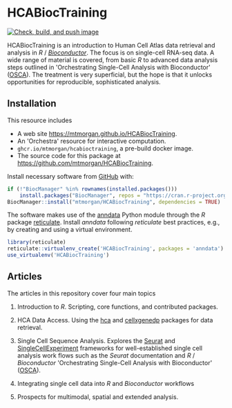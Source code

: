 # HCABiocTraining

<!-- badges: start -->
[![Check, build, and push image](https://github.com/mtmorgan/HCABiocTraining/actions/workflows/basic_checks.yaml/badge.svg)](https://github.com/mtmorgan/HCABiocTraining/actions/workflows/basic_checks.yaml)
<!-- badges: end -->

HCABiocTraining is an introduction to Human Cell Atlas data retrieval
and analysis in _R_ / _[Bioconductor][]_. The focus is on single-cell
RNA-seq data. A wide range of material is covered, from basic _R_ to
advanced data analysis steps outlined in 'Orchestrating Single-Cell
Analysis with Bioconductor' ([OSCA][]). The treatment is very
superficial, but the hope is that it unlocks opportunities for
reproducible, sophisticated analysis.

## Installation

This resource includes

- A web site https://mtmorgan.github.io/HCABiocTraining.
- An 'Orchestra' resource for interactive computation.
- `ghcr.io/mtmorgan/hcabioctraining`, a pre-build docker image.
- The source code for this package at
  https://github.com/mtmorgan/HCABiocTraining.

Install necessary software from [GitHub](https://github.com/) with:

``` r
if (!"BiocManager" %in% rownames(installed.packages()))
    install.packages("BiocManager", repos = "https://cran.r-project.org")
BiocManager::install("mtmorgan/HCABiocTraining", dependencies = TRUE)
```

The software makes use of the [anndata][] Python module through the
*R* package [reticulate][]. Install *anndata* following *reticulate*
best practices, e.g., by creating and using a virtual environment.

``` r
library(reticulate)
reticulate::virtualenv_create('HCABiocTraining', packages = 'anndata')
use_virtualenv('HCABiocTraining')
```

[anndata]: https://anndata.readthedocs.io/en/latest/index.html
[reticulate]: https://cran.r-project.org/package=reticulate

## Articles

The articles in this repository cover four main topics

1. Introduction to _R_. Scripting, core functions, and contributed
   packages.

2. HCA Data Access. Using the [hca][] and [cellxgenedp][] packages for
   data retrieval.

3. Single Cell Sequence Analysis. Explores the [Seurat][] and
   [SingleCellExperiment][] frameworks for well-established single
   cell analysis work flows such as the *Seurat* documentation and *R*
   / *Bioconductor* 'Orchestrating Single-Cell Analysis with
   Bioconductor' ([OSCA][]).

4. Integrating single cell data into _R_ and _Bioconductor_ workflows


5. Prospects for multimodal, spatial and extended analysis.

[Bioconductor]: https://bioconductor.org
[hca]: https://bioconductor.org/packages/hca
[cellxgenedp]: https://bioconductor.org/packages/cellxgenedp
[Seurat]: https://satijalab.org/seurat/
[SingleCellExperiment]: https://bioconductor.org/packages/SingleCellExperiment
[OSCA]: https://bioconductor.org/books/OSCA
